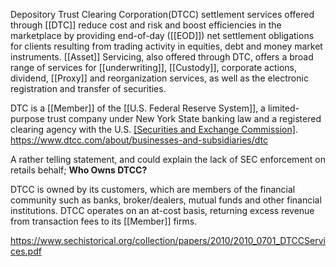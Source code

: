 Depository Trust Clearing Corporation(DTCC) settlement services offered through [[DTC]] reduce cost and risk and boost efficiencies in the marketplace by providing end-of-day ([[EOD]]) net settlement obligations for clients resulting from trading activity in equities, debt and money market instruments. [[Asset]] Servicing, also offered through DTC, offers a broad range of services for [[underwriting]], [[Custody]], corporate actions, dividend, [[Proxy]] and reorganization services, as well as the electronic registration and transfer of securities. 

DTC is a [[Member]] of the [[U.S. Federal Reserve System]], a limited-purpose trust company under New York State banking law and a registered clearing agency with the U.S. [[Securities and Exchange Commission]]([[SEC]]).
https://www.dtcc.com/about/businesses-and-subsidiaries/dtc

A rather telling statement, and could explain the lack of SEC enforcement on retails behalf; **Who Owns DTCC?**

DTCC is owned by its customers, which are members of the financial community such as banks, broker/dealers, mutual funds and other financial institutions. DTCC operates on an at-cost basis, returning excess revenue from transaction fees to its [[Member]] firms.

https://www.sechistorical.org/collection/papers/2010/2010_0701_DTCCServices.pdf